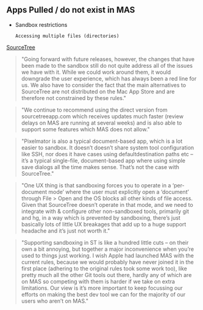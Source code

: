 ## Apps Pulled / do not exist in MAS ##

* Sandbox restrictions

      Accessing multiple files (directories)


[SourceTree](https://blog.sourcetreeapp.com/2012/06/29/mac-app-store-sandboxing-update/)

> "Going forward with future releases, however, the changes that have been made to the sandbox still do not quite address all of the issues we have with it. While we could work around them, it would downgrade the user experience, which has always been a red line for us. We also have to consider the fact that the main alternatives to SourceTree are not distributed on the Mac App Store and are therefore not constrained by these rules."

> "We continue to recommend using the direct version from sourcetreeapp.com which receives updates much faster (review delays on MAS are running at several weeks) and is also able to support some features which MAS does not allow."

> "Pixelmator is also a typical document-based app, which is a lot easier to sandbox. It doesn’t doesn’t share system tool configuration like SSH, nor does it have cases using defaultdestination paths etc – it’s a typical single-file, document-based app where using simple save dialogs all the time makes sense. That’s not the case with SourceTree."

> "One UX thing is that sandboxing forces you to operate in a ‘per-document mode’ where the user must explicitly open a ‘document’ through File > Open and the OS blocks all other kinds of file access. Given that SourceTree doesn’t operate in that mode, and we need to integrate with & configure other non-sandboxed tools, primarily git and hg, in a way which is prevented by sandboxing, there’s just basically lots of little UX breakages that add up to a huge support headache and it’s just not worth it."

> "Supporting sandboxing in ST is like a hundred little cuts – on their own a bit annoying, but together a major inconvenience when you’re used to things just working. I wish Apple had launched MAS with the current rules, because we would probably have never joined it in the first place (adhering to the original rules took some work too), like pretty much all the other Git tools out there, hardly any of which are on MAS so competing with them is harder if we take on extra limitations. Our view is it’s more important to keep focussing our efforts on making the best dev tool we can for the majority of our users who aren’t on MAS."
